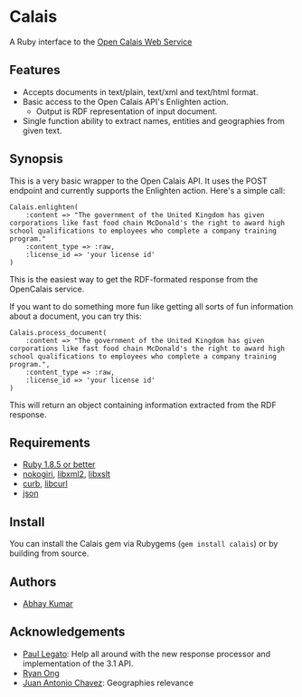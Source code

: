 # Calais #
A Ruby interface to the [Open Calais Web Service](http://opencalais.com)

## Features ##
* Accepts documents in text/plain, text/xml and text/html format.
* Basic access to the Open Calais API's Enlighten action.
    * Output is RDF representation of input document.
* Single function ability to extract names, entities and geographies from given text.
  
## Synopsis ##

This is a very basic wrapper to the Open Calais API. It uses the POST endpoint and currently supports the Enlighten action. Here's a simple call:

    Calais.enlighten(
        :content => "The government of the United Kingdom has given corporations like fast food chain McDonald's the right to award high school qualifications to employees who complete a company training program."
        :content_type => :raw,
        :license_id => 'your license id'
    )

This is the easiest way to get the RDF-formated response from the OpenCalais service.

If you want to do something more fun like getting all sorts of fun information about a document, you can try this:

    Calais.process_document(
        :content => "The government of the United Kingdom has given corporations like fast food chain McDonald's the right to award high school qualifications to employees who complete a company training program.",
        :content_type => :raw,
        :license_id => 'your license id'
    )

This will return an object containing information extracted from the RDF response.

## Requirements ##

* [Ruby 1.8.5 or better](http://ruby-lang.org)
* [nokogiri](http://nokogiri.rubyforge.org/nokogiri/), [libxml2](http://xmlsoft.org/), [libxslt](http://xmlsoft.org/xslt/)
* [curb](http://curb.rubyforge.org/), [libcurl](http://curl.haxx.se/)
* [json](http://json.rubyforge.org/)

## Install ##

You can install the Calais gem via Rubygems (`gem install calais`) or by building from source.

## Authors ##

* [Abhay Kumar](http://opensynapse.net) 

## Acknowledgements ##

* [Paul Legato](http://www.economaton.com/): Help all around with the new response processor and implementation of the 3.1 API.
* [Ryan Ong](http://www.ryanong.net/)
* [Juan Antonio Chavez](https://github.com/TheNaoX): Geographies relevance
